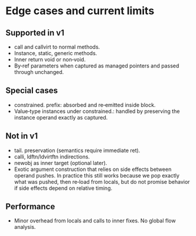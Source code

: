 # Edge cases and current limits

## Supported in v1
- call and callvirt to normal methods.
- Instance, static, generic methods.
- Inner return void or non‑void.
- By‑ref parameters when captured as managed pointers and passed through unchanged.

## Special cases
- constrained. prefix: absorbed and re‑emitted inside block.
- Value‑type instances under constrained.: handled by preserving the instance operand exactly as captured.

## Not in v1
- tail. preservation (semantics require immediate ret).
- calli, ldftn/ldvirtftn indirections.
- newobj as inner target (optional later).
- Exotic argument construction that relies on side effects between operand pushes. In practice this still works because we pop exactly what was pushed, then re‑load from locals, but do not promise behavior if side effects depend on relative timing.

## Performance
- Minor overhead from locals and calls to inner fixes. No global flow analysis.
